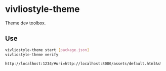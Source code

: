# vivliostyle-theme

Theme dev toolbox.

## Use

```bash
vivliostyle-theme start [package.json]
vivliostyle-theme verify
```

```
http://localhost:1234/#uri=http://localhost:8080/assets/default.html&style=http://localhost:8080/assets/default.css
```

